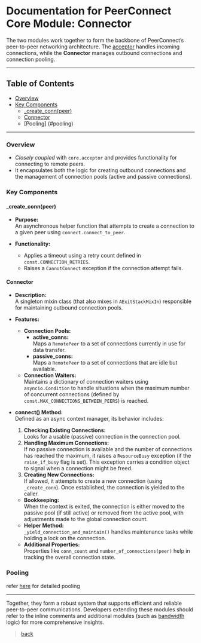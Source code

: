 # Documentation for PeerConnect Core Module:  Connector

The two modules work together to form the backbone of PeerConnect’s peer-to-peer networking architecture.
The [acceptor](/src_docs/core/acceptor.md) handles incoming connections, while the **Connector** manages outbound
connections and connection pooling.

---

## Table of Contents

- [Overview](#overview)
- [Key Components](#key-components)
  - [_create_conn(peer)](#_create_connpeer)
  - [Connector](#connector)
  - [Pooling] (#pooling)

---

### Overview

- *Closely coupled* with `core.acceptor` and provides functionality for connecting to remote peers.
- It encapsulates both the logic for creating outbound connections and the management of connection pools (active and
  passive connections).

### Key Components

#### _create_conn(peer)

- **Purpose:**  
  An asynchronous helper function that attempts to create a connection to a given peer using `connect.connect_to_peer`.

- **Functionality:**
  - Applies a timeout using a retry count defined in `const.CONNECTION_RETRIES`.
  - Raises a `CannotConnect` exception if the connection attempt fails.

#### Connector

- **Description:**  
  A singleton mixin class (that also mixes in `AExitStackMixIn`) responsible for maintaining outbound connection pools.

- **Features:**
  - **Connection Pools:**
    - **active_conns:**  
          Maps a `RemotePeer` to a set of connections currently in use for data transfer.
    - **passive_conns:**  
          Maps a `RemotePeer` to a set of connections that are idle but available.
  - **Connection Waiters:**  
      Maintains a dictionary of connection waiters using `asyncio.Condition` to handle situations when the maximum
      number of concurrent connections (defined by `const.MAX_CONNECTIONS_BETWEEN_PEERS`) is reached.

- **connect() Method:**  
  Defined as an async context manager, its behavior includes:
    1. **Checking Existing Connections:**  
       Looks for a usable (passive) connection in the connection pool.
    2. **Handling Maximum Connections:**  
       If no passive connection is available and the number of connections has reached the maximum, it raises a
       `ResourceBusy` exception (if the `raise_if_busy` flag is set). This exception carries a condition object to
       signal when a connection might be freed.
    3. **Creating New Connections:**  
       If allowed, it attempts to create a new connection (using `_create_conn`). Once established, the connection is
       yielded to the caller.

  - **Bookkeeping:**  
      When the context is exited, the connection is either moved to the passive pool (if still active) or removed from
      the active pool, with adjustments made to the global connection count.
  - **Helper Method:**  
      `_yield_connection_and_maintain()` handles maintenance tasks while holding a lock on the connection.
  - **Additional Properties:**  
      Properties like `conn_count` and `number_of_connections(peer)` help in tracking the overall connection state.

### Pooling

refer [here](/src_docs/core/bandwidth.md#incoming-and-outgoing-connections) for detailed pooling

---

Together, they form a robust system that supports efficient and reliable peer-to-peer communications. Developers
extending these modules should refer to the inline comments and additional modules (such
as [bandwidth](/src_docs/core/bandwidth.md) logic) for more comprehensive insights.

> [back](/src_docs/core)
